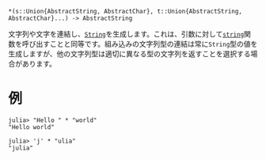 ```
*(s::Union{AbstractString, AbstractChar}, t::Union{AbstractString, AbstractChar}...) -> AbstractString
```

文字列や文字を連結し、[`String`](@ref)を生成します。これは、引数に対して[`string`](@ref)関数を呼び出すことと同等です。組み込みの文字列型の連結は常に`String`型の値を生成しますが、他の文字列型は適切に異なる型の文字列を返すことを選択する場合があります。

# 例

```jldoctest
julia> "Hello " * "world"
"Hello world"

julia> 'j' * "ulia"
"julia"
```
